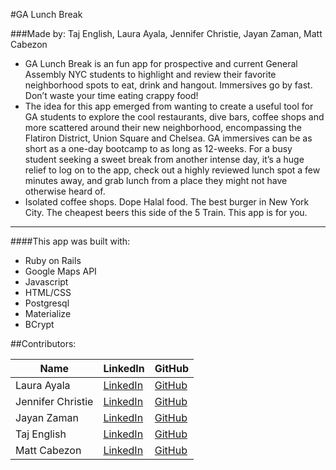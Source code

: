 #GA Lunch Break

###Made by: Taj English, Laura Ayala, Jennifer Christie, Jayan Zaman, Matt Cabezon

* GA Lunch Break is an fun app for prospective and current General Assembly NYC students to highlight and review their favorite neighborhood spots to eat, drink and hangout. Immersives go by fast. Don’t waste your time eating crappy food!
* The idea for this app emerged from wanting to create a useful tool for GA students to explore the cool restaurants, dive bars, coffee shops and more scattered around their new neighborhood, encompassing the Flatiron District, Union Square and Chelsea. GA immersives can be as short as a one-day bootcamp to as long as 12-weeks. For a busy student seeking a sweet break from another intense day, it’s a huge relief to log on to the app, check out a highly reviewed lunch spot a few minutes away, and grab lunch from a place they might not have otherwise heard of.
* Isolated coffee shops. Dope Halal food. The best burger in New York City. The cheapest beers this side of the 5 Train. This app is for you.

--------------------------------------------------

####This app was built with:

* Ruby on Rails
* Google Maps API
* Javascript
* HTML/CSS
* Postgresql
* Materialize
* BCrypt


##Contributors:

**Name** | **LinkedIn** | **GitHub** 
---------| -------------|------------
Laura Ayala | [LinkedIn](https://www.linkedin.com/in/ayalalaura) | [GitHub](https://github.com/ayalalaura)
Jennifer Christie | [LinkedIn](https://www.linkedin.com/in/jenniferrchristie) | [GitHub](https://github.com/JennRC87)
Jayan Zaman | [LinkedIn](https://www.linkedin.com/in/jayanzaman) | [GitHub](https://github.com/jayanzaman)
Taj English | [LinkedIn](https://www.linkedin.com/in/taj-english) | [GitHub](https://github.com/itajenglish)
Matt Cabezon | [LinkedIn](https://www.linkedin.com/in/matthew-cabezon) | [GitHub](https://github.com/mcabz27)
